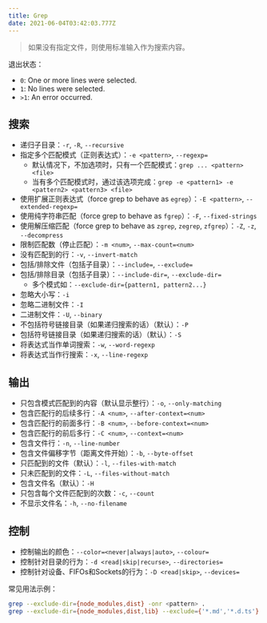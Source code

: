 ```yaml
---
title: Grep
date: 2021-06-04T03:42:03.777Z
---
```


> 如果没有指定文件，则使用标准输入作为搜索内容。

退出状态：
- `0`: One or more lines were selected.
- `1`: No lines were selected.
- `>1`: An error occurred.

## 搜索

- 递归子目录：`-r`, `-R`, `--recursive`
- 指定多个匹配模式（正则表达式）：`-e <pattern>`, `--regexp=`
  - 默认情况下，不加选项时，只有一个匹配模式：`grep ... <pattern> <file>`
  - 当有多个匹配模式时，通过该选项完成：`grep -e <pattern1> -e <pattern2> <pattern3> <file>`
- 使用扩展正则表达式（force grep to behave as `egrep`）：`-E <pattern>`, `--extended-regexp=`
- 使用纯字符串匹配（force grep to behave as `fgrep`）：`-F`, `--fixed-strings`
- 使用解压缩匹配（force grep to behave as `zgrep`, `zegrep`, `zfgrep`）：`-Z`, `-z`, `--decompress`
- 限制匹配数（停止匹配）：`-m <num>`, `--max-count=<num>`
- 没有匹配到的行：`-v`, `--invert-match`
- 包括/排除文件（包括子目录）：`--include=`, `--exclude=`
- 包括/排除目录（包括子目录）：`--include-dir=`, `--exclude-dir=`
  - 多个模式如：`--exclude-dir={pattern1, pattern2...}`
- 忽略大小写：`-i`
- 忽略二进制文件：`-I`
- 二进制文件：`-U`, `--binary`
- 不包括符号链接目录（如果递归搜索的话）（默认）：`-P`
- 包括符号链接目录（如果递归搜索的话）（默认）：`-S`
- 将表达式当作单词搜索：`-w`, `--word-regexp`
- 将表达式当作行搜索：`-x`, `--line-regexp`

## 输出

- 只包含模式匹配到的内容（默认显示整行）：`-o`, `--only-matching`
- 包含匹配行的后续多行：`-A <num>`, `--after-context=<num>`
- 包含匹配行的前面多行：`-B <num>`, `--before-context=<num>`
- 包含匹配行的前后多行：`-C <num>`, `--context=<num>`
- 包含文件行：`-n`, `--line-number`
- 包含文件偏移字节（距离文件开始）：`-b`, `--byte-offset`
- 只匹配到的文件（默认）：`-l`, `--files-with-match`
- 只未匹配到的文件：`-L`, `--files-without-match`
- 包含文件名（默认）：`-H`
- 只包含每个文件匹配到的次数：`-c`, `--count`
- 不显示文件名：`-h`, `--no-filename`

## 控制

- 控制输出的颜色：`--color=<never|always|auto>`, `--colour=`
- 控制针对目录的行为：`-d <read|skip|recurse>`, `--directories=`
- 控制针对设备、FIFOs和Sockets的行为：`-D <read|skip>`, `--devices=`

常见用法示例：

```sh
grep --exclude-dir={node_modules,dist} -onr <pattern> .
grep --exclude-dir={node_modules,dist,lib} --exclude={'*.md','*.d.ts'} --line-buffered -nr '\bpause' node_modules/@antv
```
